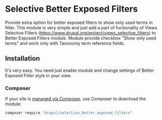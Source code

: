 # Selective Better Exposed Filters

Provide extra option for better exposed filters to show only used terms in filter. This module is very simple and just add a part of fuctionality of Views Selective Filters (https://www.drupal.org/project/views_selective_filters) to Better Exposed Filters module. Module provide checkbox "Show only used terms" and work only with Taxonomy term reference fields.

## Installation
It's very easy. You need just enable module and change settings of Better Exposed Filter style in your view.

### Composer
If your site is [managed via Composer](https://www.drupal.org/node/2718229), use Composer to
download the module:
   ```sh
   composer require "drupal/selective_better_exposed_filters"
   ```
